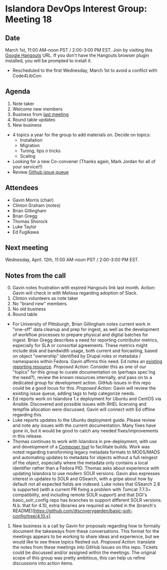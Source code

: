 # Islandora DevOps Interest Group: Meeting 18

## Date

March 1st, 11:00 AM-noon PST / 2:00-3:00 PM EST. Join by visiting this [Google Hangouts](https://plus.google.com/hangouts/_/commonmediainc.com/islandor-devops?hceid=Z2F2aW4ubW9ycmlzQGNvbW1vbm1lZGlhaW5jLmNvbQ.c8sk87gmdvdaj7q00l6ocq0fjg&authuser=0) URL. If you don't have the Hangouts browser plugin installed, you will be prompted to install it.

* Rescheduled to the first Wednesday, March 1st to avoid a conflict with Code4LibCon.

## Agenda

1. Note taker
1. Welcome new members
1. Business from [last meeting](https://github.com/islandora-interest-groups/Islandora-DevOps-Interest-Group/blob/master/meetings/17.md)
1. Round table updates
1. New business
  * 4 topics a year for the group to add materials on. Decide on topics:
    * Installation
    * Migration
    * Tuning, tips n tricks
    * Scaling
  * Looking for a new Co-convener (Thanks again, Mark Jordan for all of your service!!)
  * Review [Github issue queue](https://github.com/islandora-interest-groups/Islandora-DevOps-Interest-Group/issues)

## Attendees
* Gavin Morris (chair)
* Clinton Graham (notes)
* Brian Gillingham
* Brian Gregg
* Thomas Shorock
* Luke Taylor
* Ed Fugikawa

## Next meeting
Wednesday, April. 12th, 11:00 AM-noon PST / 2:00-3:00 PM EST.

## Notes from the call

0. Gavin notes frustration with expired Hangouts link last month.  Action: Gavin will check in with Melissa regarding adoption of Slack.
1. Clinton volunteers as note taker
1. No "brand new" members.
1. No old business
1. Round table
  * For University of Pittsburgh, Brian Gillingham notes current work in "one-off" data cleanup and prep for ingest, as well as the development of workflow processes to prepare physical and digital batches for ingest.  Brian Gregg describes a need for reporting contributor metrics, especially for SLA or consortial agreements.  These metrics might include disk and bandwidth usage, both current and forcasting, based on object "ownership" identified by Drupal roles or metadata / namespaces within Fedora.  Gavin affirms this need.  Ed notes an [existing reporting resource](https://github.com/edf/fcrepo-reporting-utilities/blob/master/reportSpaceUsedByCollection.pl).  *Proposed Action*: Consider this as one of our "topics" for this group to curate documentation on (perhaps spec'ing the need?), review the known resources internally, and pass on to a dedicated group for development action.  GitHub issues in this repo could be a good locus for this.  *Proposed Action*: Gavin will review the existing issue queue, adding tags to help categorize needs.
  * Ed reports work on Islandora 1.x deployment for Ubuntu and CentOS via Ansible.  Discovered and possible issues with RHEL licensing and tempfile allocation were discussed.  Gavin will connect with Ed offline regarding this.
  * Luke reports updates to the Ubuntu deployment guide.  Please review and note any issues with the current documentation.  Many fixes have gone in, but it would be good to catch any needed fixes/improvements in this release.
  * Thomas continues to work with Islandora in pre-deployment, with use and development of a [Composer tool](https://shorock.github.io/islandora_satis/) to facilitate builds.  Work was noted regarding transforming legacy metadata formats to MODS/MADS and automating updates to metadata for objects without a full reingest of the object, especially where the metadata only contains a local identifier rather than a Fedora PID.  Thomas asks about experience with updating Islandora to use modern SOLR versions.  Gavin also expresses interest in updates to SOLR and GSearch, with a gripe about how by default not all expected fields are indexed.  Luke notes that GSearch 2.8 is supported (with a current PR fixing a problem with Tomcat 7.7.3+ compatibility, and including remote SOLR support) and that DGI's basic_solr_config repo has branches to support different SOLR versions.  N.b. that for 4.10, extra libraries are required as noted in the (branch's README)[https://github.com/discoverygarden/basic-solr-config/tree/4.10.x].
1. New business is a call by Gavin for proposals regarding how to formally document the takeaways from these conversations.  This format for the meetings appears to be working to share ideas and experience, but we would like to see these topics fleshed out.  *Proposed Action*: translate the notes from these meetings into GitHub Issues on this repo.  Tickets could be discussed and/or assigned within the meetings.  The original scope of this group was pretty ambitious, this can help us refine discussions into action items.
